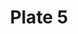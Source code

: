 ---
pid: '5'
an: '6'
title: Plate 5
rev_year: 
_date: '1797'
caption: " Toquet d'enfant, garni en dentelle, Bride noire Spencer, Robe Blanche,
  sure un Transparent"
translation: Peasant-style children's bonnet, trimmed with lace, Spencer with black
  flange, White dress with a transparent layered on top of it
student: Avery Schroeder
keywords: "[ Toquet, Bride, Spencer, Transparent ]"
permalink: /plates/5/
layout: plate-page
---